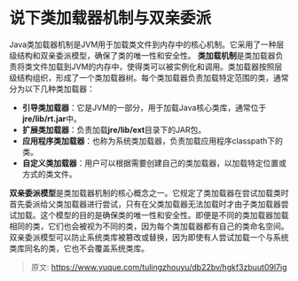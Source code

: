 # 说下类加载器机制与双亲委派

Java类加载器机制是JVM用于加载类文件到内存中的核心机制。它采用了一种层级结构和双亲委派模型，确保了类的唯一性和安全性。
**类加载机制**是类加载器负责将类文件加载到JVM的内存中，使得类可以被实例化和调用。类加载器按照层级结构组织，形成了一个类加载器树。每个类加载器负责加载特定范围的类，通常分为以下几种类加载器：

   - **引导类加载器**：它是JVM的一部分，用于加载Java核心类库，通常位于**jre/lib/rt.jar**中。
   - **扩展类加载器**：负责加载**jre/lib/ext**目录下的JAR包。
   - **应用程序类加载器**：也称为系统类加载器，负责加载应用程序classpath下的类。
   - **自定义类加载器**：用户可以根据需要创建自己的类加载器，以加载特定位置或方式的类文件。

**双亲委派模型**是类加载器机制的核心概念之一。它规定了类加载器在尝试加载类时首先委派给父类加载器进行尝试，只有在父类加载器无法加载时才由子类加载器尝试加载。这个模型的目的是确保类的唯一性和安全性。即便是不同的类加载器加载相同的类，它们也会被视为不同的类，因为每个类加载器都有自己的类命名空间。双亲委派模型可以防止系统类库被篡改或替换，因为即使有人尝试加载一个与系统类库同名的类，它也不会覆盖系统类库。


> 原文: <https://www.yuque.com/tulingzhouyu/db22bv/hgkf3zbuut09l7ig>